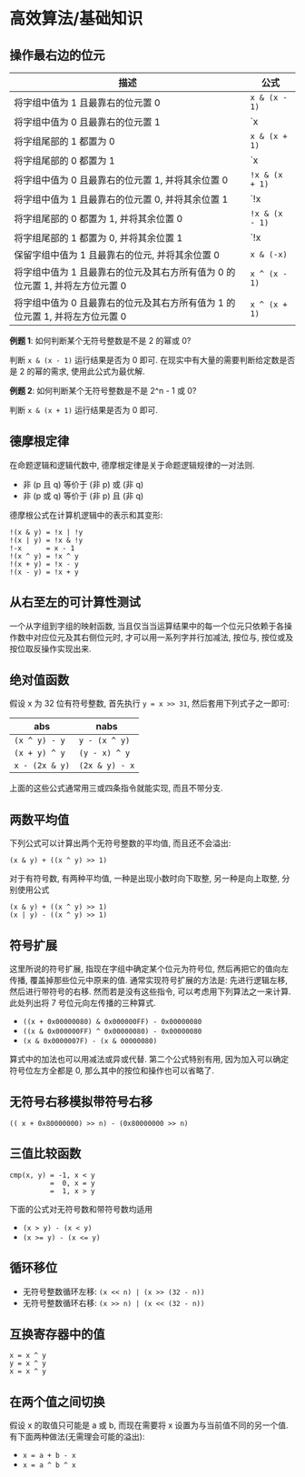 # 高效算法/基础知识

## 操作最右边的位元

| 描述 | 公式 |
| -----| ---- |
| 将字组中值为 1 且最靠右的位元置 0 | `x & (x - 1)` |
| 将字组中值为 0 且最靠右的位元置 1 | `x | (x + 1)` |
| 将字组尾部的 1 都置为 0 | `x & (x + 1)` |
| 将字组尾部的 0 都置为 1 | `x | (x - 1)` |
| 将字组中值为 0 且最靠右的位元置 1, 并将其余位置 0 | `!x & (x + 1)` |
| 将字组中值为 1 且最靠右的位元置 0, 并将其余位置 1 | `!x | (x - 1)` |
| 将字组尾部的 0 都置为 1, 并将其余位置 0 | `!x & (x - 1)` |
| 将字组尾部的 1 都置为 0, 并将其余位置 1 | `!x | (x + 1)` |
| 保留字组中值为 1 且最靠右的位元, 并将其余位置 0 | `x & (-x)` |
| 将字组中值为 1 且最靠右的位元及其右方所有值为 0 的位元置 1, 并将左方位元置 0 | `x ^ (x - 1)` |
| 将字组中值为 0 且最靠右的位元及其右方所有值为 1 的位元置 1, 并将左方位元置 0 | `x ^ (x + 1)` |

**例题 1**: 如何判断某个无符号整数是不是 2 的幂或 0?

判断 `x & (x - 1)` 运行结果是否为 0 即可. 在现实中有大量的需要判断给定数是否是 2 的幂的需求, 使用此公式为最优解.

**例题 2**: 如何判断某个无符号整数是不是 2^n - 1 或 0?

判断 `x & (x + 1)` 运行结果是否为 0 即可.

## 德摩根定律

在命题逻辑和逻辑代数中, 德摩根定律是关于命题逻辑规律的一对法则.

- 非 (p 且 q) 等价于 (非 p) 或 (非 q)
- 非 (p 或 q) 等价于 (非 p) 且 (非 q)

德摩根公式在计算机逻辑中的表示和其变形:

```text
!(x & y) = !x | !y
!(x | y) = !x & !y
!-x      = x - 1
!(x ^ y) = !x ^ y
!(x + y) = !x - y
!(x - y) = !x + y
```

## 从右至左的可计算性测试

一个从字组到字组的映射函数, 当且仅当当运算结果中的每一个位元只依赖于各操作数中对应位元及其右侧位元时, 才可以用一系列字并行加减法, 按位与, 按位或及按位取反操作实现出来.

## 绝对值函数

假设 x 为 32 位有符号整数, 首先执行 `y = x >> 31`, 然后套用下列式子之一即可:

|      abs       |      nabs      |
| -------------- | -------------- |
| `(x ^ y) - y`  | `y - (x ^ y)`  |
| `(x + y) ^ y`  | `(y - x) ^ y`  |
| `x - (2x & y)` | `(2x & y) - x` |

上面的这些公式通常用三或四条指令就能实现, 而且不带分支.

## 两数平均值

下列公式可以计算出两个无符号整数的平均值, 而且还不会溢出:

```text
(x & y) + ((x ^ y) >> 1)
```

对于有符号数, 有两种平均值, 一种是出现小数时向下取整, 另一种是向上取整, 分别使用公式

```text
(x & y) + ((x ^ y) >> 1)
(x | y) - ((x ^ y) >> 1)
```

## 符号扩展

这里所说的符号扩展, 指现在字组中确定某个位元为符号位, 然后再把它的值向左传播, 覆盖掉那些位元中原来的值. 通常实现符号扩展的方法是: 先进行逻辑左移, 然后进行带符号的右移. 然而若是没有这些指令, 可以考虑用下列算法之一来计算. 此处列出将 7 号位元向左传播的三种算式.

- `((x + 0x00000080) & 0x000000FF) - 0x00000080`
- `((x & 0x000000FF) ^ 0x00000080) - 0x00000080`
- `(x & 0x0000007F) - (x & 00000080)`

算式中的加法也可以用减法或异或代替. 第二个公式特别有用, 因为加入可以确定符号位左方全都是 0, 那么其中的按位和操作也可以省略了.

## 无符号右移模拟带符号右移

```text
(( x + 0x80000000) >> n) - (0x80000000 >> n)
```

## 三值比较函数

```text
cmp(x, y) = -1, x < y
          =  0, x = y
          =  1, x > y
```

下面的公式对无符号数和带符号数均适用

- `(x > y) - (x < y)`
- `(x >= y) - (x <= y)`

## 循环移位

- 无符号整数循环左移: `(x << n) | (x >> (32 - n))`
- 无符号整数循环右移: `(x >> n) | (x << (32 - n))`

## 互换寄存器中的值

```text
x = x ^ y
y = x ^ y
x = x ^ y
```

## 在两个值之间切换

假设 x 的取值只可能是 a 或 b, 而现在需要将 x 设置为与当前值不同的另一个值. 有下面两种做法(无需理会可能的溢出):

- `x = a + b - x`
- `x = a ^ b ^ x`
